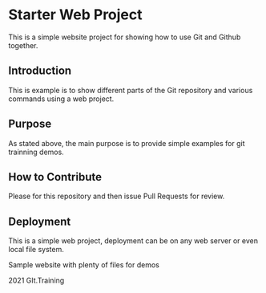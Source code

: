 # Starter Web Project

This is a simple website project for showing how to use Git and Github together.


## Introduction

This is example is to show different parts of the Git repository and various commands using a web project.


## Purpose

As stated above, the main purpose is to provide simple examples for git trainning demos.

## How to Contribute

Please for this repository and then issue Pull Requests for review.

## Deployment

This is a simple web project, deployment can be on any web server or even local file system.



Sample website with plenty of files for demos

2021 GIt.Training

